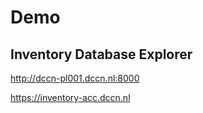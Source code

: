 # Demo

## Inventory Database Explorer

<http://dccn-pl001.dccn.nl:8000>

<https://inventory-acc.dccn.nl>
